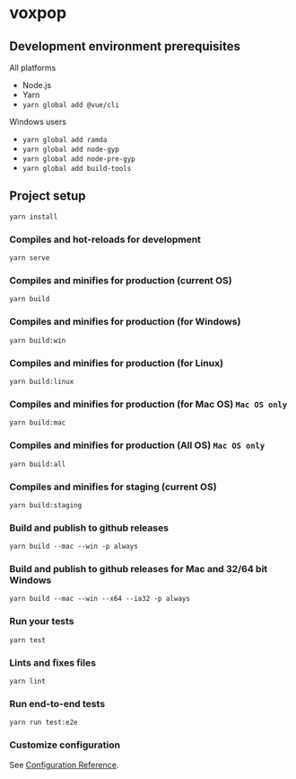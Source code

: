 # voxpop

## Development environment prerequisites

All platforms

- Node.js
- Yarn
- `yarn global add @vue/cli`

Windows users

- `yarn global add ramda`
- `yarn global add node-gyp`
- `yarn global add node-pre-gyp`
- `yarn global add build-tools`

## Project setup

```
yarn install
```

### Compiles and hot-reloads for development

```
yarn serve
```

### Compiles and minifies for production (current OS)

```
yarn build
```

### Compiles and minifies for production (for Windows)

```
yarn build:win
```

### Compiles and minifies for production (for Linux)

```
yarn build:linux
```

### Compiles and minifies for production (for Mac OS) `Mac OS only`

```
yarn build:mac
```

### Compiles and minifies for production (All OS) `Mac OS only`

```
yarn build:all
```

### Compiles and minifies for staging (current OS)

```
yarn build:staging
```

### Build and publish to github releases

```
yarn build --mac --win -p always
```

### Build and publish to github releases for Mac and 32/64 bit Windows

```
yarn build --mac --win --x64 --ia32 -p always
```

### Run your tests

```
yarn test
```

### Lints and fixes files

```
yarn lint
```

### Run end-to-end tests

```
yarn run test:e2e
```

### Customize configuration
See [Configuration Reference](https://cli.vuejs.org/config/).
